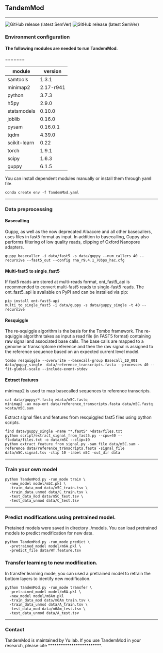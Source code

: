 ## TandemMod

---
![GitHub release (latest SemVer)](https://img.shields.io/badge/Version-v1.0-yellowgreen) ![GitHub release (latest SemVer)](https://img.shields.io/badge/Language-python-yellowgreen)

### Environment configuration
#### The following modules are needed to run TandemMod. 
=======


module | version
---|---
samtools | 1.3.1
minimap2 | 2.17-r941
python                               |3.7.3
h5py                               |2.9.0
statsmodels                        |0.10.0
joblib                        |0.16.0
pysam                         |0.16.0.1
tqdm                          |4.39.0
scikit-learn              |0.22 
torch                     |1.9.1
scipy                     |1.6.3
guppy                     |6.1.5

You can install dependent modules manually or install them through yaml file.
```
conda create env -f TandemMod.yaml
```
---
### Data preprocessing
#### Basecalling
Guppy, as well as the now deprecated Albacore and all other basecallers, uses files in fast5 format as input. In addition to basecalling, Guppy also performs filtering of low quality reads, clipping of Oxford Nanopore adapters.
```
guppy_basecaller -i data/fast5 -s data/guppy --num_callers 40 --recursive --fast5_out --config rna_r9.4.1_70bps_hac.cfg
```
#### Multi-fast5 to single_fast5
If fast5 reads are stored at multi-reads format, ont_fast5_api is recommended to convert multi-fast5 reads to single-fast5 reads. The ont_fast5_api is available on PyPI and can be installed via pip:
```
pip install ont-fast5-api
multi_to_single_fast5 -i data/guppy -s data/guppy_single -t 40 --recursive 
```
#### Resquiggle
The re-squiggle algorithm is the basis for the Tombo framework. The re-squiggle algorithm takes as input a read file (in FAST5 format) containing raw signal and associated base calls. The base calls are mapped to a genome or transcriptome reference and then the raw signal is assigned to the reference sequence based on an expected current level model.
```
tombo resquiggle --overwrite --basecall-group Basecall_1D_001 data/guppy_single  data/reference_transcripts.fasta --processes 40 --fit-global-scale --include-event-stdev
```
#### Extract features
minimap2 is used to map basecalled sequences to reference transcripts.
```
cat data/guppy/*.fastq >data/m5C.fastq
minimap2 -ax map-ont data/reference_transcripts.fasta data/m5C.fastq >data/m5C.sam
```
Extract signal files and features from resquiggled fast5 files using python scripts.
```
find data/guppy_single -name "*.fast5" >data/files.txt 
python script/extract_signal_from_fast5.py --cpu=40 --fl=data/files.txt -o data/m5C --clip=10
python extract_feature_from_signal.py -sam_file data/m5C.sam -reference data/reference_transcripts.fasta -signal_file data/m5C.signal.tsv -clip 10 -label m5C -out_dir data
```

---
### Train your own model

```
python TandemMod.py -run_mode train \
  -new_model model/m5C.pkl \
  -train_data_mod data/m5C_train.tsv \
  -train_data_unmod data/C_train.tsv \
  -test_data_mod data/m5C_test.tsv \
  -test_data_unmod data/C_test.tsv 
```
---
### Predict modifications using pretrained model.
Pretained models were saved in directory ./models. You can load pretrained models to predict modification for new data.
```
python TandemMod.py -run_mode predict \
  -pretrained_model model/m6A.pkl \
  -predict_file data/WT.feature.tsv
```

### Transfer learning to new modification.
In transfer learning mode, you can used a pretrained model to retrain the bottom layers to identify new modification.
```
python TandemMod.py -run_mode transfer \
  -pretrained_model model/m6A.pkl \
  -new_model model/m6Am.pkl
  -train_data_mod data/m6Am_train.tsv \
  -train_data_unmod data/A_train.tsv \
  -test_data_mod data/m6Am_test.tsv \
  -test_data_unmod data/A_test.tsv 
```
---
### Contact
TandemMod is maintained by Yu lab.
If you use TandemMod in your research, please cite *************************.


